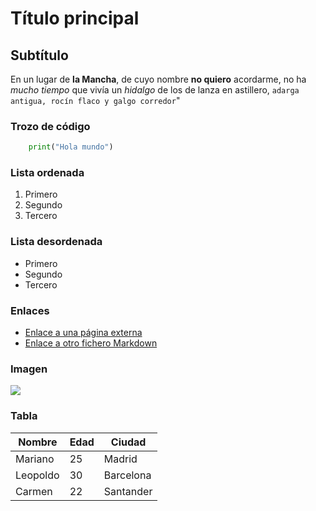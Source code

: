 # Título principal

## Subtítulo

En un lugar de **la Mancha**, de cuyo nombre **no quiero** acordarme, no ha _mucho tiempo_ que vivía un _hidalgo_ de los de lanza en astillero, `adarga antigua, rocín flaco y galgo corredor`"


### Trozo de código

```python
    print("Hola mundo")
```

### Lista ordenada

1. Primero
2. Segundo 
3. Tercero 


### Lista desordenada

- Primero
- Segundo  
- Tercero  


### Enlaces

- [Enlace a una página externa](https://www.marca.com/)  
- [Enlace a otro fichero Markdown](https://github.com/Braibon/Prueba2_Antonio_Diaz/blob/main/ejercicio1.md)  


### Imagen

![](https://encrypted-tbn0.gstatic.com/images?q=tbn:ANd9GcSwymAq0k8LTGLASpOplHxExP3tnjxuEU5OTg&s)


### Tabla

| Nombre | Edad | Ciudad     |
|--------|------|-------------|
| Mariano    | 25   | Madrid      |
| Leopoldo   | 30   | Barcelona   |
| Carmen  | 22   | Santander    |
